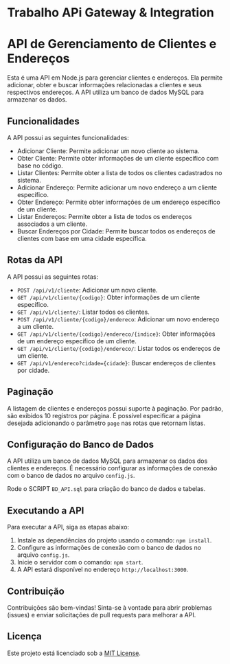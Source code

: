 
# Trabalho APi Gateway & Integration

# API de Gerenciamento de Clientes e Endereços

Esta é uma API em Node.js para gerenciar clientes e endereços. Ela permite adicionar, obter e buscar informações relacionadas a clientes e seus respectivos endereços. A API utiliza um banco de dados MySQL para armazenar os dados.

## Funcionalidades

A API possui as seguintes funcionalidades:

- Adicionar Cliente: Permite adicionar um novo cliente ao sistema.
- Obter Cliente: Permite obter informações de um cliente específico com base no código.
- Listar Clientes: Permite obter a lista de todos os clientes cadastrados no sistema.
- Adicionar Endereço: Permite adicionar um novo endereço a um cliente específico.
- Obter Endereço: Permite obter informações de um endereço específico de um cliente.
- Listar Endereços: Permite obter a lista de todos os endereços associados a um cliente.
- Buscar Endereços por Cidade: Permite buscar todos os endereços de clientes com base em uma cidade específica.

## Rotas da API

A API possui as seguintes rotas:

- `POST /api/v1/cliente`: Adicionar um novo cliente.
- `GET /api/v1/cliente/{codigo}`: Obter informações de um cliente específico.
- `GET /api/v1/cliente/`: Listar todos os clientes.
- `POST /api/v1/cliente/{codigo}/endereco`: Adicionar um novo endereço a um cliente.
- `GET /api/v1/cliente/{codigo}/endereco/{indice}`: Obter informações de um endereço específico de um cliente.
- `GET /api/v1/cliente/{codigo}/endereco/`: Listar todos os endereços de um cliente.
- `GET /api/v1/endereco?cidade={cidade}`: Buscar endereços de clientes por cidade.

## Paginação

A listagem de clientes e endereços possui suporte à paginação. Por padrão, são exibidos 10 registros por página. É possível especificar a página desejada adicionando o parâmetro `page` nas rotas que retornam listas.

## Configuração do Banco de Dados

A API utiliza um banco de dados MySQL para armazenar os dados dos clientes e endereços. É necessário configurar as informações de conexão com o banco de dados no arquivo `config.js`.

Rode o SCRIPT `BD_API.sql` para criação do banco de dados e tabelas.

## Executando a API

Para executar a API, siga as etapas abaixo:

1. Instale as dependências do projeto usando o comando: `npm install`.
2. Configure as informações de conexão com o banco de dados no arquivo `config.js`.
3. Inicie o servidor com o comando: `npm start`.
4. A API estará disponível no endereço `http://localhost:3000`.

## Contribuição

Contribuições são bem-vindas! Sinta-se à vontade para abrir problemas (issues) e enviar solicitações de pull requests para melhorar a API.

## Licença

Este projeto está licenciado sob a [MIT License](https://opensource.org/licenses/MIT).
